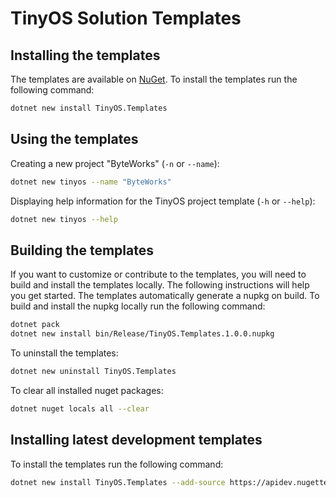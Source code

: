# TinyOS Solution Templates

## Installing the templates

The templates are available on [NuGet](https://www.nuget.org/packages/TinyOS.Templates/).  To install the templates run the following command:

```bash
dotnet new install TinyOS.Templates
```

## Using the templates

Creating a new project "ByteWorks" (`-n` or `--name`):

```bash
dotnet new tinyos --name "ByteWorks"
```

Displaying help information for the TinyOS project template (`-h` or `--help`):

```bash
dotnet new tinyos --help
```

## Building the templates

If you want to customize or contribute to the templates, you will need to build and install the templates locally. The following instructions will help you get started. The templates automatically generate a nupkg on build. To build and install the nupkg locally run the following command:

```bash
dotnet pack
dotnet new install bin/Release/TinyOS.Templates.1.0.0.nupkg
```

To uninstall the templates:

```bash
dotnet new uninstall TinyOS.Templates
```

To clear all installed nuget packages:

```bash
dotnet nuget locals all --clear
```

## Installing latest development templates

To install the templates run the following command:

```bash
dotnet new install TinyOS.Templates --add-source https://apidev.nugettest.org/v3/index.json
```